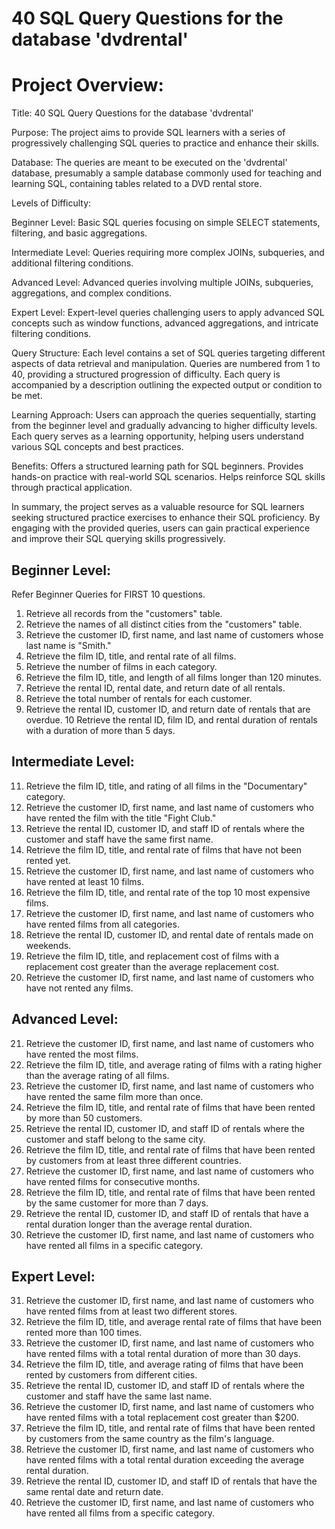 # 40 SQL Query Questions for the database 'dvdrental'

# Project Overview:
Title: 40 SQL Query Questions for the database 'dvdrental'

Purpose: The project aims to provide SQL learners with a series of progressively challenging SQL queries to practice and enhance their skills.

Database: The queries are meant to be executed on the 'dvdrental' database, presumably a sample database commonly used for teaching and learning SQL, containing tables related to a DVD rental store.

Levels of Difficulty:

Beginner Level: Basic SQL queries focusing on simple SELECT statements, filtering, and basic aggregations.

Intermediate Level: Queries requiring more complex JOINs, subqueries, and additional filtering conditions.

Advanced Level: Advanced queries involving multiple JOINs, subqueries, aggregations, and complex conditions.

Expert Level: Expert-level queries challenging users to apply advanced SQL concepts such as window functions, advanced aggregations, and intricate filtering conditions.

Query Structure:
Each level contains a set of SQL queries targeting different aspects of data retrieval and manipulation.
Queries are numbered from 1 to 40, providing a structured progression of difficulty.
Each query is accompanied by a description outlining the expected output or condition to be met.

Learning Approach:
Users can approach the queries sequentially, starting from the beginner level and gradually advancing to higher difficulty levels.
Each query serves as a learning opportunity, helping users understand various SQL concepts and best practices.

Benefits:
Offers a structured learning path for SQL beginners.
Provides hands-on practice with real-world SQL scenarios.
Helps reinforce SQL skills through practical application.

In summary, the project serves as a valuable resource for SQL learners seeking structured practice exercises to enhance their SQL proficiency. By engaging with the provided queries, users can gain practical experience and improve their SQL querying skills progressively.

## Beginner Level:
Refer Beginner Queries for FIRST 10 questions.
1. Retrieve all records from the "customers" table.
2. Retrieve the names of all distinct cities from the "customers" table.
3. Retrieve the customer ID, first name, and last name of customers whose last name is "Smith."
4. Retrieve the film ID, title, and rental rate of all films.
5. Retrieve the number of films in each category.
6. Retrieve the film ID, title, and length of all films longer than 120 minutes.
7. Retrieve the rental ID, rental date, and return date of all rentals.
8. Retrieve the total number of rentals for each customer.
9. Retrieve the rental ID, customer ID, and return date of rentals that are overdue.
10 Retrieve the rental ID, film ID, and rental duration of rentals with a duration of more than 5 days.

## Intermediate Level:
11. Retrieve the film ID, title, and rating of all films in the "Documentary" category.
12. Retrieve the customer ID, first name, and last name of customers who have rented the film with the title "Fight Club."
13. Retrieve the rental ID, customer ID, and staff ID of rentals where the customer and staff have the same first name.
14. Retrieve the film ID, title, and rental rate of films that have not been rented yet.
15. Retrieve the customer ID, first name, and last name of customers who have rented at least 10 films.
16. Retrieve the film ID, title, and rental rate of the top 10 most expensive films.
17. Retrieve the customer ID, first name, and last name of customers who have rented films from all categories.
18. Retrieve the rental ID, customer ID, and rental date of rentals made on weekends.
19. Retrieve the film ID, title, and replacement cost of films with a replacement cost greater than the average replacement cost.
20. Retrieve the customer ID, first name, and last name of customers who have not rented any films.

## Advanced Level:
21. Retrieve the customer ID, first name, and last name of customers who have rented the most films.
22. Retrieve the film ID, title, and average rating of films with a rating higher than the average rating of all films.
23. Retrieve the customer ID, first name, and last name of customers who have rented the same film more than once.
24. Retrieve the film ID, title, and rental rate of films that have been rented by more than 50 customers.
25. Retrieve the rental ID, customer ID, and staff ID of rentals where the customer and staff belong to the same city.
26. Retrieve the film ID, title, and rental rate of films that have been rented by customers from at least three different countries.
27. Retrieve the customer ID, first name, and last name of customers who have rented films for consecutive months.
28. Retrieve the film ID, title, and rental rate of films that have been rented by the same customer for more than 7 days.
29. Retrieve the rental ID, customer ID, and staff ID of rentals that have a rental duration longer than the average rental duration.
30. Retrieve the customer ID, first name, and last name of customers who have rented all films in a specific category.

## Expert Level:
31. Retrieve the customer ID, first name, and last name of customers who have rented films from at least two different stores.
32. Retrieve the film ID, title, and average rental rate of films that have been rented more than 100 times.
33. Retrieve the customer ID, first name, and last name of customers who have rented films with a total rental duration of more than 30 days.
34. Retrieve the film ID, title, and average rating of films that have been rented by customers from different cities.
35. Retrieve the rental ID, customer ID, and staff ID of rentals where the customer and staff have the same last name.
36. Retrieve the customer ID, first name, and last name of customers who have rented films with a total replacement cost greater than $200.
37. Retrieve the film ID, title, and rental rate of films that have been rented by customers from the same country as the film's language.
38. Retrieve the customer ID, first name, and last name of customers who have rented films with a total rental duration exceeding the average rental duration.
39. Retrieve the rental ID, customer ID, and staff ID of rentals that have the same rental date and return date.
40. Retrieve the customer ID, first name, and last name of customers who have rented all films from a specific category.


